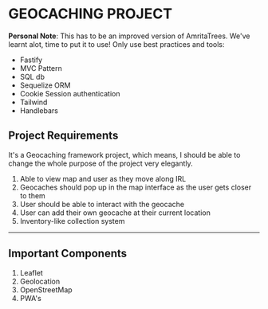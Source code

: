 # GEOCACHING PROJECT

**Personal Note**: This has to be an improved version of AmritaTrees. We've learnt alot, time to put it to use! Only use best practices and tools:

- Fastify
- MVC Pattern
- SQL db
- Sequelize ORM
- Cookie Session authentication
- Tailwind
- Handlebars

## Project Requirements

It's a Geocaching framework project, which means, I should be able to change the whole purpose of the project very elegantly.

1. Able to view map and user as they move along IRL
2. Geocaches should pop up in the map interface as the user gets closer to them
3. User should be able to interact with the geocache
4. User can add their own geocache at their current location
5. Inventory-like collection system

---

## Important Components

1. Leaflet
2. Geolocation
3. OpenStreetMap
4. PWA's
